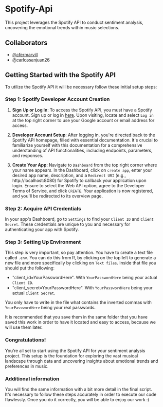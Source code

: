 # Spotify-Api
This project leverages the Spotify API to conduct sentiment analysis, uncovering the emotional trends within music selections.

## Collaborators

- [@cfermarvill](https://github.com/cfermarvill) 
- [@carlossanjuan26](https://github.com/carlossanjuan26) 
  
## Getting Started with the Spotify API

To utilize the Spotify API it will be necessary follow these initial setup steps:

### Step 1: Spotify Developer Account Creation

1. **Sign Up or Log In**: To access the Spotify API, you must have a Spotify account. Sign up or log in [here](https://developer.spotify.com/documentation/web-api). Upon visiting, locate and select `Log in` at the top right corner to use your Google account or email address for access.

2. **Developer Account Setup**: After logging in, you're directed back to the Spotify API homepage, filled with essential documentation. It's crucial to familiarize yourself with this documentation for a comprehensive understanding of API functionalities, including endpoints, parameters, and responses.

3. **Create Your App**: Navigate to `Dashboard` from the top right corner where your name appears. In the Dashboard, click on `create app`, enter your desired app name, description, and a `Redirect URI` (e.g., http://localhost:8080) for Spotify to callback your application upon login. Ensure to select the Web API option, agree to the Developer Terms of Service, and click `CREATE`. Your application is now registered, and you'll be redirected to its overview page.

### Step 2: Acquire API Credentials

In your app's Dashboard, go to `Settings` to find your `Client ID` and `Client Secret`. These credentials are unique to you and necessary for authenticating your app with Spotify.

### Step 3: Setting Up Environment

This step is very important, so pay attention. You have to create a text file called `.env`. You can do this from R, by clicking on the top left to generate a new file and more specifically by clicking on `Text files`. Inside that file you should put the following:

- "client_id=YourPasswordHere". With `YourPasswordHere` being your actual `Client ID`.
- "client_secret=YourPasswordHere". With `YourPasswordHere` being your actual `Client Secret`.

You only have to write in the file what contains the inverted commas with `YourPasswordHere` being your real passwords.

It is recommended that you save them in the same folder that you have saved this work in order to have it located and easy to access, because we will use them later.

### Congratulations!

You're all set to start using the Spotify API for your sentiment analysis project. This setup is the foundation for exploring the vast musical landscape through data and uncovering insights about emotional trends and preferences in music.

### Additional information

You will find the same information with a bit more detail in the final script. It's necessary to follow these steps accurately in order to execute our code flawlessly. Once you do it correctly, you will be able to enjoy our work :)
